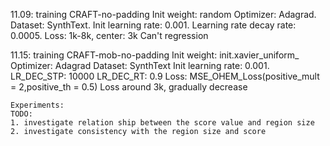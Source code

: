11.09: training CRAFT-no-padding
    Init weight: random
    Optimizer: Adagrad.
    Dataset: SynthText.
    Init learning rate: 0.001.
    Learning rate decay rate: 0.0005.
    Loss: 1k-8k, center: 3k
    Can't regression
    
11.15: 
    training CRAFT-mob-no-padding
    Init weight: init.xavier_uniform_
    Optimizer: Adagrad
    Dataset: SynthText
    Init learning rate: 0.001.
    LR_DEC_STP: 10000
    LR_DEC_RT: 0.9
    Loss: MSE_OHEM_Loss(positive_mult = 2,positive_th = 0.5)
    Loss around 3k, gradually decrease 

    Experiments:
    TODO:
    1. investigate relation ship between the score value and region size
    2. investigate consistency with the region size and score

